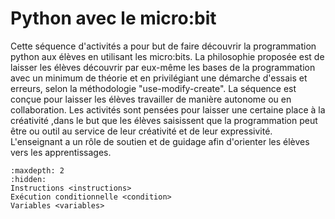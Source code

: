 # Python avec le micro:bit
Cette séquence d'activités a pour but de faire découvrir la programmation python aux élèves en utilisant les micro:bits. La philosophie proposée est de laisser les élèves découvrir par eux-même les bases de la programmation avec un minimum de théorie et en privilégiant une démarche d'essais et erreurs, selon la méthodologie "use-modify-create". La séquence est conçue pour laisser les élèves travailler de manière autonome ou en collaboration. Les activités sont pensées pour laisser une certaine place à la créativité ,dans le but que les élèves saisissent que la programmation peut être ou outil au service de leur créativité et de leur expressivité. L'enseignant a un rôle de soutien et de guidage afin d'orienter les élèves vers les apprentissages. 

```{toctree}
:maxdepth: 2
:hidden:
Instructions <instructions>
Exécution conditionnelle <condition>
Variables <variables>
```